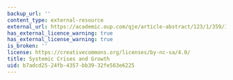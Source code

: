 ```yaml
---
backup_url: ''
content_type: external-resource
external_url: https://academic.oup.com/qje/article-abstract/123/1/359/1889824?redirectedFrom=fulltext
has_external_licence_warning: true
has_external_license_warning: true
is_broken: ''
license: https://creativecommons.org/licenses/by-nc-sa/4.0/
title: Systemic Crises and Growth
uid: b7adcd25-24fb-4357-bb39-32fe563e6225
---
```

